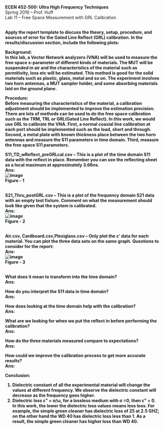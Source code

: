 <b>ECEN 452-500: Ultra High Frequency Techniques</b><br>
Spring 2016 – Prof. Huff<br>
Lab 11 – Free Space Measurement with GRL Calibration<br>

<b><br>Apply the report template to discuss the theory, setup, procedure, and sources of error for the Gated Line Reflect (GRL) calibration. In the results/discussion section, include the following plots:<br>


Background:<br>
In this lab, a Vector Network analyzers (VNA) will be used to measure the free space s-parameter of different kinds of materials. The MUT will be suspended in air and the characteristics of the material such as permitivity, loss etc will be estimated. This method is good for the solid materials such as plastic, glass, metal and so on. The experiment involves two horn antennas, a MUT sampler holder, and some absorbing materials laid on the ground plane.<br>


Procedure:<br>
Before measuring the characteristics of the material, a calibration adjustment should be implemented to improve the estimation precision. There are lots of methods can be used to do the free space calibration such as the TRM, TRL or GRL(Gated Line Reflect). In this work, we would use GRL to calibrate the VNA. First, a normal coaxial line calibration at each port should be implemented such as the load, short and through. Second, a metal plate with known thickness place between the two horn antennas and measure the S11 parameters in time domain. Third, measure the free space S11 parameters.<br>



S11_TD_wReflect_preGRLcal.csv – This is a plot of the time domain S11 data with the reflect in place. Remember you can see the reflecting sheet as a local maximum at approximately 3.66ns.<br>
Ans:<br>
![image](https://github.com/CourseReps/ECEN452-Spring2016/blob/master/Students/StevenYeh/Lab11/free_space_s11.png)<br>
Figure - 1<br><br>


S21_Thru_postGRL.csv – This is a plot of the frequency domain S21 data with an empty test fixture. Comment on what the measurement should look like given that the system is calibrated.<br>
Ans:<br>
![image](https://github.com/CourseReps/ECEN452-Spring2016/blob/master/Students/StevenYeh/Lab11/free_space_through_s21.png) <br>
Figure - 2<br><br>

Air.csv, Cardboard.csv,Plexiglass.csv – Only plot the ε’ data for each material. You can plot the three data sets on the same graph.
Questions to consider for the report:<br>
Ans:<br>
![image](https://github.com/CourseReps/ECEN452-Spring2016/blob/master/Students/StevenYeh/Lab11/dielectric_constant_materials.png) <br>
Figure - 3<br><br>

What does it mean to transform into the time domain?<br>
Ans:<br>


How do you interpret the S11 data in time domain?<br>
Ans:<br>


How does looking at the time domain help with the calibration?<br>
Ans:<br>


What are we looking for when we put the reflect in before performing the calibration?<br>
Ans:<br>


How do the three materials measured compare to expectations?<br>
Ans:<br>


How could we improve the calibration process to get more accurate results?<br>
Ans:<br>










Conclusion:<br>

1. Dielectric constant of all the experimental material will change the values at different frequency. We observe the dielectric constant will decrease as the frequency goes higher.<br>
2. Dielectric loss ε" = σ/ω, for a lossless medium with σ =0, then ε" = 0. In this work, the lower the dielectric loss values means less loss. For example, the simple green cleaner has dielectric loss of 25 at 2.5 GHZ; on the other hand the WD 40 has dielectric loss less than 1. As a result, the simple green cleaner has higher loss than WD 40.<br>



</b>
